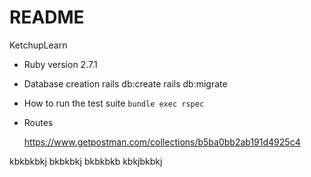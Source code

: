 # README
KetchupLearn

* Ruby version
  2.7.1

* Database creation
  rails db:create
  rails db:migrate


* How to run the test suite
  `bundle exec rspec`

* Routes

  https://www.getpostman.com/collections/b5ba0bb2ab191d4925c4

kbkbkbkj
bkbkbkj
bkbkbkb
kbkjbkbkj
